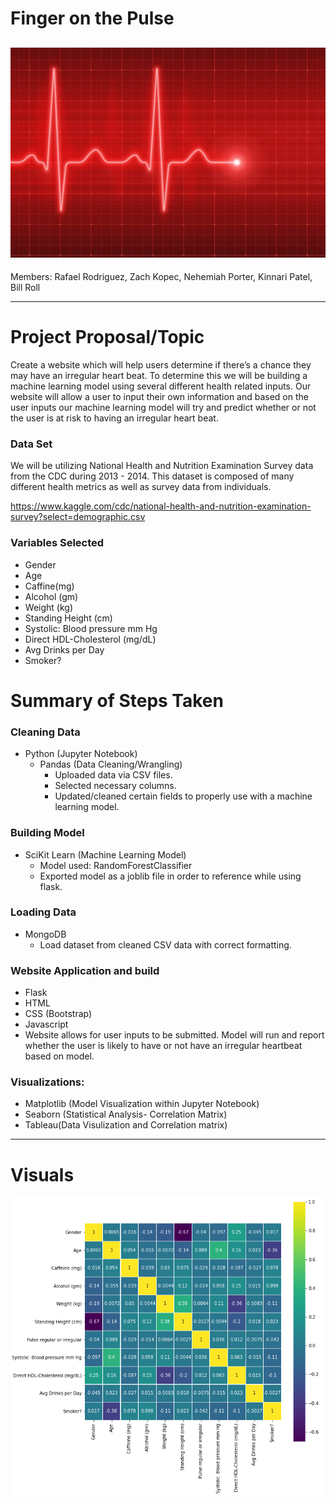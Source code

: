 # Finger on the Pulse
![alt text](https://github.com/Kinnaribadal/Final-Project/blob/main/Images/pulse.jpg)
----------------
Members:
Rafael Rodriguez,
Zach Kopec,
Nehemiah Porter,
Kinnari Patel,
Bill Roll 

----------------
# Project Proposal/Topic
Create a website which will help users determine if there’s a chance they may have an irregular heart beat. To determine this we will be building a machine learning model using several different health related inputs. Our website will allow a user to input their own information and based on the user inputs our machine learning model will try and predict whether or not the user is at risk to having an irregular heart beat.  

### Data Set

We will be utilizing National Health and Nutrition Examination Survey data from the CDC during 2013 - 2014. This dataset is composed of many different health metrics as well as survey data from individuals.

https://www.kaggle.com/cdc/national-health-and-nutrition-examination-survey?select=demographic.csv

### Variables Selected
* Gender
* Age
* Caffine(mg)
* Alcohol (gm)
* Weight (kg)
* Standing Height (cm)
* Systolic: Blood pressure mm Hg
* Direct HDL-Cholesterol (mg/dL)
* Avg Drinks per Day
* Smoker?

# Summary of Steps Taken


### Cleaning Data
* Python (Jupyter Notebook)
  * Pandas (Data Cleaning/Wrangling)
    * Uploaded data via CSV files.
    * Selected necessary columns.
    * Updated/cleaned certain fields to properly use with a machine learning model. 

### Building Model
* SciKit Learn (Machine Learning Model)
  * Model used: RandomForestClassifier
  * Exported model as a joblib file in order to reference while using flask.  

### Loading Data
* MongoDB
  * Load dataset from cleaned CSV data with correct formatting.

### Website Application and build
* Flask
* HTML
* CSS (Bootstrap)
* Javascript
* Website allows for user inputs to be submitted. Model will run and report whether the user is likely to have or not have an irregular heartbeat based on model. 

### Visualizations:
* Matplotlib (Model Visualization within Jupyter Notebook)
* Seaborn (Statistical Analysis- Correlation Matrix)
* Tableau(Data Visulization and Correlation matrix)

----------------
# Visuals
![alt text](https://github.com/Kinnaribadal/Final-Project/blob/main/Images/Correlation-Matrix-sns.png)
